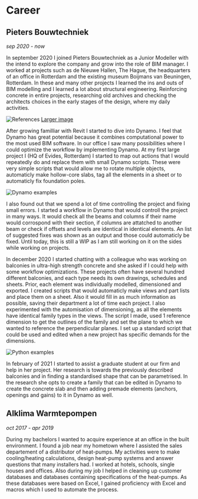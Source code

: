# Career

## Pieters Bouwtechniek
_sep 2020 - now_

In september 2020 I joined Pieters Bouwtechniek as a Junior Modeller with the intend to explore the company and grow into the role of BIM manager. I worked at projects such as de Nieuwe Hallen, The Hague, the headquarters of an office in Rotterdam and the existing museum Boijmans van Beuningen, Rotterdam. In these and many other projects I learned the ins and outs of BIM modelling and I learned a lot about structural engineering. Reinforcing concrete in entire projects, researching old archives and checking the architects choices in the early stages of the design, where my daily activities. 

![References](https://github.com/RickvanDijk1/PortFolio/blob/gh-pages/assets/img/Examples.png?raw=true "Project examples")
[Larger image](https://github.com/RickvanDijk1/PortFolio/blob/gh-pages/assets/img/Examples.png)

After growing familliar with Revit I started to dive into Dynamo. I feel that Dynamo has great potential because it combines computational power to the most used BIM software. In our office I saw many possibilities where I could optimize the workflow by implementing Dynamo. At my first large project I (HQ of Evides, Rotterdam) I started to map out actions that I would repeatedly do and replace them with small Dynamo scripts. These were very simple scripts that would allow me to rotate multiple objects, automaticly make hollow-core slabs, tag all the elements in a sheet or to automaticly fix foundation poles. 

![Dynamo examples](https://github.com/RickvanDijk1/PortFolio/blob/gh-pages/assets/img/Portfolio_Dynamo.gif?raw=true "Dynamo examples")

I also found out that we spend a lot of time controlling the project and fixing small errors. I started a workflow in Dynamo that would controll the project in many ways. It would check all the beams and columns if their name would corrospond with their section, if columns are attatched to another beam or check if offsets and levels are identical in identical elements. An list of suggested fixes was shown as an output and those could automaticly be fixed. Until today, this is still a WIP as I am still working on it on the sides while working on projects.

In december 2020 I started chatting with a colleague who was working on balconies in ultra-high strength concrete and she asked if I could help with some workflow optimizations. These projects often have several hundred different balconies, and each type needs its own drawings, schedules and sheets. Prior, each element was individually modelled, dimensioned and exported. I created scripts that would automaticly make views and part lists and place them on a sheet. Also it would fill in as much information as possible, saving their department a lot of time each project. I also experimented with the automisation of dimensioning, as all the elements have identical family types in the views. The script I made, used 1 reference dimension to get the outlines of the family and set the plane to which we wanted to reference the perpendicular planes. I set up a standard script that could be used and edited when a new project has specific demands for the dimensions. 

![Python examples](https://github.com/RickvanDijk1/PortFolio/blob/gh-pages/assets/img/Portfolio_Python.gif?raw=true "Python examples")

In february of 2021 I started to assist a graduate student at our firm and help in her project. Her research is towards the previously described balconies and in finding a standardised shape that can be parametrised. In the research she opts to create a family that can be edited in Dynamo to create the concrete slab and then adding premade elements (anchors, openings and gains) to it in Dynamo as well. 

## Alklima Warmtepompen
_oct 2017 - apr 2019_

During my bachelors I wanted to acquire experience at an office in the built environment. I found a job near my hometown where I assisted the sales departement of a distributor of heat-pumps. My activities were to make cooling/heating calculations, design heat-pump systems and answer questions that many installers had. I worked at hotels, schools, single houses and offices. Also during my job I helped in cleaning up customer databases and databases containing specifications of the heat-pumps. As these databases were based on Excel, I gained proficiency with Excel and macros which I used to automate the process. 
